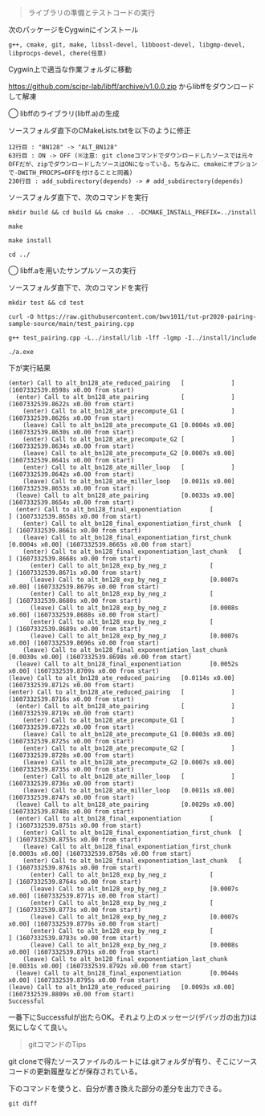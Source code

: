 > ライブラリの準備とテストコードの実行

次のパッケージをCygwinにインストール

	g++, cmake, git, make, libssl-devel, libboost-devel, libgmp-devel, libprocps-devel, chere(任意)



Cygwin上で適当な作業フォルダに移動

https://github.com/scipr-lab/libff/archive/v1.0.0.zip からlibffをダウンロードして解凍



◯ libffのライブラリ(libff.a)の生成

ソースフォルダ直下のCMakeLists.txtを以下のように修正

	12行目 : "BN128" -> "ALT_BN128"
	63行目 : ON -> OFF (※注意: git cloneコマンドでダウンロードしたソースでは元々OFFだが、zipでダウンロードしたソースはONになっている。ちなみに、cmakeにオプションで-DWITH_PROCPS=OFFを付けることと同義)
	230行目 : add_subdirectory(depends) -> # add_subdirectory(depends)
	

ソースフォルダ直下で、次のコマンドを実行

	mkdir build && cd build && cmake .. -DCMAKE_INSTALL_PREFIX=../install

	make

	make install

	cd ../

◯ libff.aを用いたサンプルソースの実行

ソースフォルダ直下で、次のコマンドを実行

	mkdir test && cd test

	curl -O https://raw.githubusercontent.com/bwv1011/tut-pr2020-pairing-sample-source/main/test_pairing.cpp

	g++ test_pairing.cpp -L../install/lib -lff -lgmp -I../install/include

	./a.exe

下が実行結果

	(enter) Call to alt_bn128_ate_reduced_pairing   [             ] (1607332539.8598s x0.00 from start)
	  (enter) Call to alt_bn128_ate_pairing         [             ] (1607332539.8622s x0.00 from start)
	    (enter) Call to alt_bn128_ate_precompute_G1 [             ] (1607332539.8626s x0.00 from start)
	    (leave) Call to alt_bn128_ate_precompute_G1 [0.0004s x0.00] (1607332539.8630s x0.00 from start)
	    (enter) Call to alt_bn128_ate_precompute_G2 [             ] (1607332539.8634s x0.00 from start)
	    (leave) Call to alt_bn128_ate_precompute_G2 [0.0007s x0.00] (1607332539.8641s x0.00 from start)
	    (enter) Call to alt_bn128_ate_miller_loop   [             ] (1607332539.8642s x0.00 from start)
	    (leave) Call to alt_bn128_ate_miller_loop   [0.0011s x0.00] (1607332539.8653s x0.00 from start)
	  (leave) Call to alt_bn128_ate_pairing         [0.0033s x0.00] (1607332539.8654s x0.00 from start)
	  (enter) Call to alt_bn128_final_exponentiation        [             ] (1607332539.8658s x0.00 from start)
	    (enter) Call to alt_bn128_final_exponentiation_first_chunk  [             ] (1607332539.8661s x0.00 from start)
	    (leave) Call to alt_bn128_final_exponentiation_first_chunk  [0.0004s x0.00] (1607332539.8665s x0.00 from start)
	    (enter) Call to alt_bn128_final_exponentiation_last_chunk   [             ] (1607332539.8668s x0.00 from start)
	      (enter) Call to alt_bn128_exp_by_neg_z            [             ] (1607332539.8671s x0.00 from start)
	      (leave) Call to alt_bn128_exp_by_neg_z            [0.0007s x0.00] (1607332539.8679s x0.00 from start)
	      (enter) Call to alt_bn128_exp_by_neg_z            [             ] (1607332539.8680s x0.00 from start)
	      (leave) Call to alt_bn128_exp_by_neg_z            [0.0008s x0.00] (1607332539.8688s x0.00 from start)
	      (enter) Call to alt_bn128_exp_by_neg_z            [             ] (1607332539.8689s x0.00 from start)
	      (leave) Call to alt_bn128_exp_by_neg_z            [0.0007s x0.00] (1607332539.8696s x0.00 from start)
	    (leave) Call to alt_bn128_final_exponentiation_last_chunk   [0.0030s x0.00] (1607332539.8698s x0.00 from start)
	  (leave) Call to alt_bn128_final_exponentiation        [0.0052s x0.00] (1607332539.8709s x0.00 from start)
	(leave) Call to alt_bn128_ate_reduced_pairing   [0.0114s x0.00] (1607332539.8712s x0.00 from start)
	(enter) Call to alt_bn128_ate_reduced_pairing   [             ] (1607332539.8716s x0.00 from start)
	  (enter) Call to alt_bn128_ate_pairing         [             ] (1607332539.8719s x0.00 from start)
	    (enter) Call to alt_bn128_ate_precompute_G1 [             ] (1607332539.8722s x0.00 from start)
	    (leave) Call to alt_bn128_ate_precompute_G1 [0.0003s x0.00] (1607332539.8725s x0.00 from start)
	    (enter) Call to alt_bn128_ate_precompute_G2 [             ] (1607332539.8728s x0.00 from start)
	    (leave) Call to alt_bn128_ate_precompute_G2 [0.0007s x0.00] (1607332539.8735s x0.00 from start)
	    (enter) Call to alt_bn128_ate_miller_loop   [             ] (1607332539.8736s x0.00 from start)
	    (leave) Call to alt_bn128_ate_miller_loop   [0.0011s x0.00] (1607332539.8747s x0.00 from start)
	  (leave) Call to alt_bn128_ate_pairing         [0.0029s x0.00] (1607332539.8748s x0.00 from start)
	  (enter) Call to alt_bn128_final_exponentiation        [             ] (1607332539.8751s x0.00 from start)
	    (enter) Call to alt_bn128_final_exponentiation_first_chunk  [             ] (1607332539.8755s x0.00 from start)
	    (leave) Call to alt_bn128_final_exponentiation_first_chunk  [0.0003s x0.00] (1607332539.8758s x0.00 from start)
	    (enter) Call to alt_bn128_final_exponentiation_last_chunk   [             ] (1607332539.8761s x0.00 from start)
	      (enter) Call to alt_bn128_exp_by_neg_z            [             ] (1607332539.8764s x0.00 from start)
	      (leave) Call to alt_bn128_exp_by_neg_z            [0.0007s x0.00] (1607332539.8771s x0.00 from start)
	      (enter) Call to alt_bn128_exp_by_neg_z            [             ] (1607332539.8773s x0.00 from start)
	      (leave) Call to alt_bn128_exp_by_neg_z            [0.0007s x0.00] (1607332539.8779s x0.00 from start)
	      (enter) Call to alt_bn128_exp_by_neg_z            [             ] (1607332539.8783s x0.00 from start)
	      (leave) Call to alt_bn128_exp_by_neg_z            [0.0008s x0.00] (1607332539.8791s x0.00 from start)
	    (leave) Call to alt_bn128_final_exponentiation_last_chunk   [0.0031s x0.00] (1607332539.8792s x0.00 from start)
	  (leave) Call to alt_bn128_final_exponentiation        [0.0044s x0.00] (1607332539.8795s x0.00 from start)
	(leave) Call to alt_bn128_ate_reduced_pairing   [0.0093s x0.00] (1607332539.8809s x0.00 from start)
	Successful

一番下にSuccessfulが出たらOK。それより上のメッセージ(デバッガの出力)は気にしなくて良い。

> gitコマンドのTips

git cloneで得たソースファイルのルートには.gitフォルダが有り、そこにソースコードの更新履歴などが保存されている。

下のコマンドを使うと、自分が書き換えた部分の差分を出力できる。

	git diff
